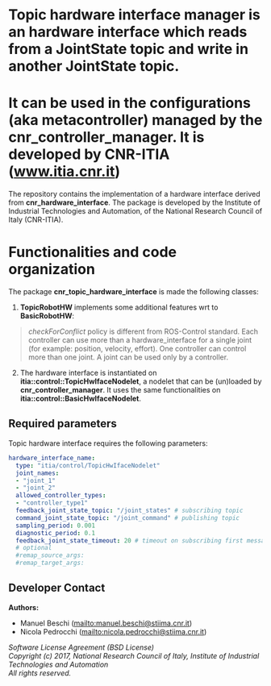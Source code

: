 # Topic hardware interface manager is an hardware interface which reads from a JointState topic and write in another JointState topic.
# It can be used in the configurations (aka metacontroller) managed by the cnr_controller_manager. It is developed by CNR-ITIA (www.itia.cnr.it)

The repository contains the implementation of a hardware interface derived from **cnr_hardware_interface**.
The package is developed by the Institute of Industrial Technologies and Automation, of the National Research Council of Italy (CNR-ITIA).


# Functionalities and code organization

The package **cnr_topic_hardware_interface** is made the following classes: 

1) **TopicRobotHW** implements some additional features wrt to **BasicRobotHW**:
> _checkForConflict_ policy is different from ROS-Control standard. 
  Each controller can use more than a hardware_interface for a single joint (for example: position, velocity, effort).
  One controller can control more than one joint.
  A joint can be used only by a controller.


2) The hardware interface is instantiated on **itia::control::TopicHwIfaceNodelet**, a nodelet that can be (un)loaded by **cnr_controller_manager**. It uses the same functionalities on **itia::control::BasicHwIfaceNodelet**.

## Required parameters

Topic hardware interface requires the following parameters:

```yaml
hardware_interface_name:
  type: "itia/control/TopicHwIfaceNodelet"
  joint_names: 
  - "joint_1"
  - "joint_2"
  allowed_controller_types: 
  - "controller_type1"  
  feedback_joint_state_topic: "/joint_states" # subscribing topic
  command_joint_state_topic: "/joint_command" # publishing topic
  sampling_period: 0.001
  diagnostic_period: 0.1
  feedback_joint_state_timeout: 20 # timeout on subscribing first message.
  # optional
  #remap_source_args: 
  #remap_target_args: 
```

## Developer Contact

**Authors:**   
- Manuel Beschi (<mailto:manuel.beschi@stiima.cnr.it>)  
- Nicola Pedrocchi (<mailto:nicola.pedrocchi@stiima.cnr.it>)  
 
_Software License Agreement (BSD License)_    
_Copyright (c) 2017, National Research Council of Italy, Institute of Industrial Technologies and Automation_    
_All rights reserved._